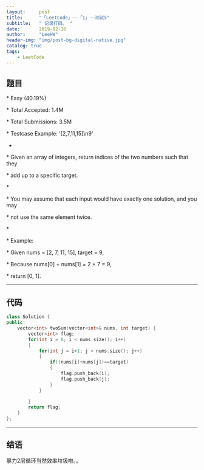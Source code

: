 ```yaml
---
layout:     post
title:      "「LeetCode」——「1」——测试5"
subtitle:   " 记录打码。 "
date:       2019-02-16 
author:     "LeeHW"
header-img: "img/post-bg-digital-native.jpg"
catalog: true
tags:
    - LeetCode
---
```


## 题目

 \* Easy (40.19%)

 \* Total Accepted:    1.4M

 \* Total Submissions: 3.5M

 \* Testcase Example:  '[2,7,11,15]\n9'

 *

 \* Given an array of integers, return indices of the two numbers such that they

 \* add up to a specific target.

 \* 

 \* You may assume that each input would have exactly one solution, and you may

 \* not use the same element twice.

 \* 

 \* Example:

 \* Given nums = [2, 7, 11, 15], target = 9,



 \* Because nums[0] + nums[1] = 2 + 7 = 9,

 \* return [0, 1].

---

## 代码

```c++
class Solution {
public:
    vector<int> twoSum(vector<int>& nums, int target) {
        vector<int> flag;
        for(int i = 0; i < nums.size(); i++)
        {
            for(int j = i+1; j < nums.size(); j++)
            {
                if((nums[i]+nums[j])==target)
                {
                    flag.push_back(i);
                    flag.push_back(j);
                }
            }
            
        }
        return flag;
    }
};
```



---

## 结语

暴力2层循环当然效率垃圾啦。。




